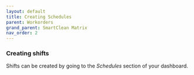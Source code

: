 ```yaml
---
layout: default
title: Creating Schedules
parent: Workorders
grand_parent: SmartClean Matrix
nav_order: 2
---
```

### Creating shifts

Shifts can be created by going to the _Schedules_ section of your dashboard.
